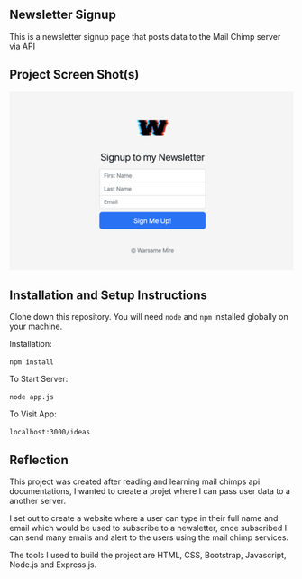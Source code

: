 ## Newsletter Signup

This is a newsletter signup page that posts data to the Mail Chimp server via API

## Project Screen Shot(s)

![Screenshot](Newsletter-Signup-Screen-Shot.png)

## Installation and Setup Instructions

Clone down this repository. You will need `node` and `npm` installed globally on your machine.  

Installation:

`npm install`

To Start Server:

`node app.js`
 
To Visit App:

`localhost:3000/ideas`  

## Reflection

This project was created after reading and learning mail chimps api documentations, I wanted to create a projet where I can pass user data to a another server.

I set out to create a website where a user can type in their full name and email which would be used to subscribe to a newsletter, once subscribed I can send many emails and alert to the users using the mail chimp services.

The tools I used to build the project are HTML, CSS, Bootstrap, Javascript, Node.js and Express.js.
